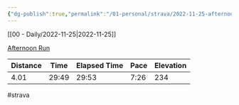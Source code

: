 ```yaml
---
{"dg-publish":true,"permalink":"/01-personal/strava/2022-11-25-afternoon-run/"}
---
```



[[00 - Daily/2022-11-25\|2022-11-25]]

[Afternoon Run](https://www.strava.com/activities/8168543900)

| Distance | Time  | Elapsed Time | Pace | Elevation |
| -------- | ----- | ------------ | ---- | --------- |
| 4.01     | 29:49 | 29:53        | 7:26 | 234       |




#strava
